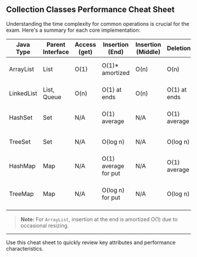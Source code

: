 ## Collection Classes Performance Cheat Sheet

Understanding the time complexity for common operations is crucial for the exam. Here's a summary for each core implementation:

| Java Type   | Parent Interface | Access (get)  | Insertion (End)          | Insertion (Middle) | Deletion       | Search              | Ordering / Special          |
|-------------|------------------|---------------|--------------------------|--------------------|----------------|---------------------|-----------------------------|
| ArrayList   | List             | O(1)          | O(1)* amortized          | O(n)               | O(n)           | O(n) (linear scan)  | Maintains insertion order   |
| LinkedList  | List, Queue      | O(n)          | O(1) at ends             | O(n)               | O(1) at ends   | O(n) (linear scan)  | Maintains insertion order   |
| HashSet     | Set              | N/A           | O(1) average             | N/A                | O(1) average   | O(1) average        | Unordered, fast lookups     |
| TreeSet     | Set              | N/A           | O(log n)                 | N/A                | O(log n)       | O(log n)            | Sorted (natural order)      |
| HashMap     | Map              | N/A           | O(1) average for put     | N/A                | O(1) average   | O(1) average        | Unordered keys              |
| TreeMap     | Map              | N/A           | O(log n) for put         | N/A                | O(log n)       | O(log n)            | Sorted by keys (natural order) |

> **Note:** For `ArrayList`, insertion at the end is amortized O(1) due to occasional resizing.

---

Use this cheat sheet to quickly review key attributes and performance characteristics. 
